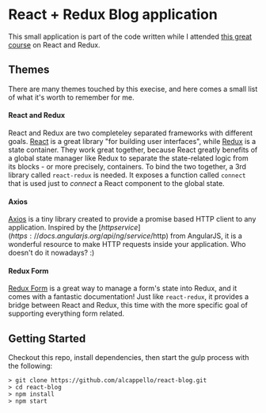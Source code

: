 # React + Redux Blog application

This small application is part of the code written while I attended [this great course](https://www.udemy.com/react-redux/) on React and Redux.

## Themes

There are many themes touched by this execise, and here comes a small list of what it's worth to remember for me.

#### React and Redux
React and Redux are two completeley separated frameworks with different goals. [React](https://reactjs.org/) is a great library "for building user interfaces", while [Redux](https://redux.js.org/) is a state container. They work great together, because React greatly benefits of a global state manager like Redux to separate the state-related logic from its blocks - or more precisely, containers.
To bind the two together, a 3rd library called `react-redux` is needed. It exposes a function called `connect` that is used just to *connect* a React component to the global state.

#### Axios
[Axios](https://github.com/axios/axios) is a tiny library created to provide a promise based HTTP client to any application. Inspired by the [$http service](https://docs.angularjs.org/api/ng/service/$http) from AngularJS, it is a wonderful resource to make HTTP requests inside your application. Who doesn't do it nowadays? :)

#### Redux Form
[Redux Form](https://redux-form.com/) is a great way to manage a form's state into Redux, and it comes with a fantastic documentation! Just like `react-redux`, it provides a bridge between React and Redux, this time with the more specific goal of supporting everything form related.

## Getting Started
Checkout this repo, install dependencies, then start the gulp process with the following:

```
> git clone https://github.com/alcappello/react-blog.git
> cd react-blog
> npm install
> npm start
```

